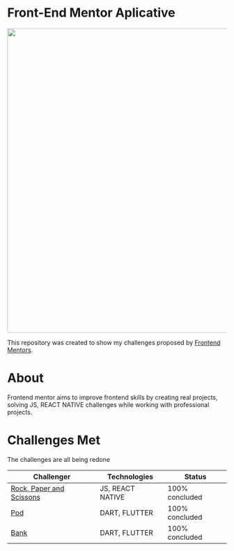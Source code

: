 # Front-End Mentor Aplicative

<div center>
<img src="https://user-images.githubusercontent.com/98968823/172701817-c7a3c6b6-f675-412c-aa36-221c03038d08.svg" width="700px" />
  </div>

This repository was created to show my challenges proposed by [Frontend Mentors](https://www.frontendmentor.io).

<h1> About </h1>

<p>Frontend mentor aims to improve frontend skills by creating real projects, solving JS, REACT NATIVE challenges while working with professional projects.</p>

<h1> Challenges Met </h1>
<p> The challenges are all being redone <p/>

|Challenger | Technologies | Status |
|---|---|---|
|  [Rock, Paper and Scissons](https://github.com/belluzzojr/frontend-mentor-apps/tree/main/app-rock-paper-scissors) | JS, REACT NATIVE | 100% concluded
|  [Pod](https://github.com/belluzzojr/frontend-mentor-apps/tree/main/app-pod) | DART, FLUTTER | 100% concluded
|  [Bank](https://github.com/belluzzojr/frontend-mentor-apps/tree/main/app-bank) | DART, FLUTTER | 100% concluded
